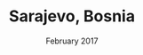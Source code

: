 ---
title: Sarajevo, Bosnia
url: https://www.dropbox.com/s/436sug0dubutfu6/Report%20from%20the%20Sarajevo%20OpenAQ%20Workshop.pdf?dl=0
order: 3
image: assets/graphics/content/view--community-workshops/sarajevo.jpg
location: Europe
date: February 2017
---